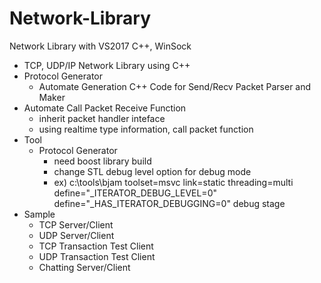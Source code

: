 # Network-Library
Network Library with VS2017 C++, WinSock


- TCP, UDP/IP Network Library using C++
- Protocol Generator
  - Automate Generation C++ Code for Send/Recv Packet Parser and Maker
- Automate Call Packet Receive Function
  - inherit packet handler inteface
  - using realtime type information, call packet function
- Tool
  - Protocol Generator
    - need boost library build
    - change STL debug level option for debug mode
    - ex) c:\tools\bjam toolset=msvc link=static threading=multi define="_ITERATOR_DEBUG_LEVEL=0" define="_HAS_ITERATOR_DEBUGGING=0" debug stage
- Sample
  - TCP Server/Client
  - UDP Server/Client
  - TCP Transaction Test Client
  - UDP Transaction Test Client
  - Chatting Server/Client
  
